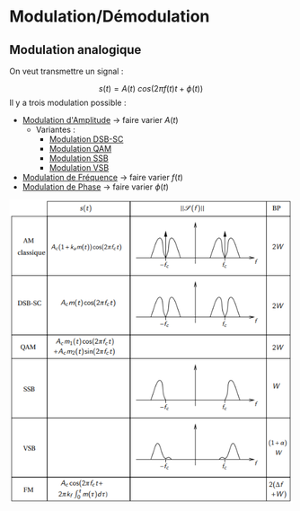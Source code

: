 # Modulation/Démodulation

## Modulation analogique

On veut transmettre un signal :

$$s(t) = A(t) \ cos{(2\pi f(t) t + \phi (t))}$$
Il y a trois modulation possible :
- [Modulation d'Amplitude](Modulation%20d'Amplitude.md) $\rightarrow$ faire varier $A(t)$
	- Variantes :
		- [Modulation DSB-SC](Modulation%20DSB-SC.md)
		- [Modulation QAM](Modulation%20QAM.md)
		- [Modulation SSB](Modulation%20SSB.md)
		- [Modulation VSB](Modulation%20VSB.md)
- [Modulation de Fréquence](Modulation%20de%20Fréquence.md) $\rightarrow$ faire varier $f(t)$
- [Modulation de Phase](Modulation%20de%20Phase.md) $\rightarrow$ faire varier $\phi(t)$

![](attachments/Pasted%20image%2020230602095439.png)